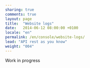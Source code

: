 ```yaml
---
sharing: true
comments: true
layout: page
title:  "Website logs"
date:   2014-06-12 08:00:00 +0100
locale: "en"
permalink: /en/console/website-logs/
lead: "API rest as you know"
weight: "004"
---
```


Work in progress